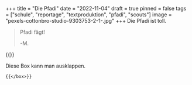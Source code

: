 +++
title = "Die Pfadi"
date = "2022-11-04"
draft = true
pinned = false
tags = ["schule", "reportage", "textproduktion", "pfadi", "scouts"]
image = "pexels-cottonbro-studio-9303753-2-1-.jpg"
+++
Die Pfadi ist toll.

> Pfadi fägt!
>
> \-M.

<!--StartFragment-->

{{<box title="Ausklappbare Box">}}

<!--EndFragment-->

Diese Box kann man ausklappen.

<!--StartFragment-->

`{{</box>}}`



<!--EndFragment-->